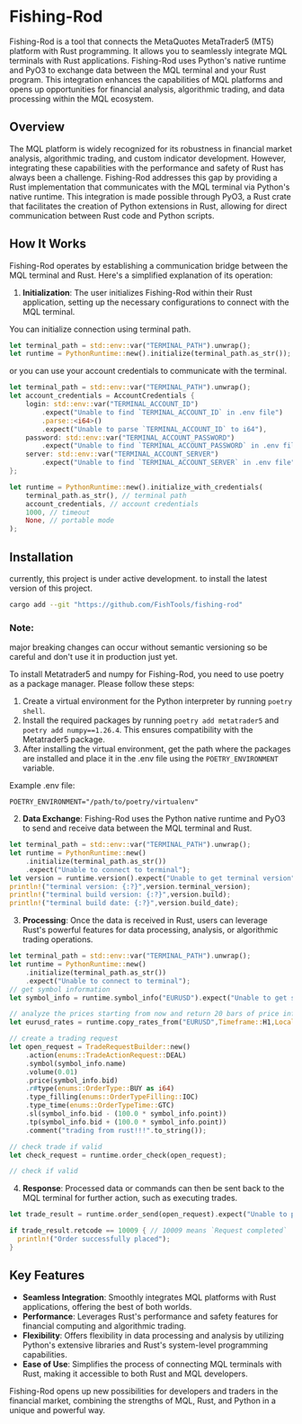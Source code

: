 # Fishing-Rod
Fishing-Rod is a tool that connects the MetaQuotes MetaTrader5 (MT5) platform with Rust programming. It allows you to seamlessly integrate MQL terminals with Rust applications. Fishing-Rod uses Python's native runtime and PyO3 to exchange data between the MQL terminal and your Rust program. This integration enhances the capabilities of MQL platforms and opens up opportunities for financial analysis, algorithmic trading, and data processing within the MQL ecosystem.

## Overview

The MQL platform is widely recognized for its robustness in financial market analysis, algorithmic trading, and custom indicator development. However, integrating these capabilities with the performance and safety of Rust has always been a challenge. Fishing-Rod addresses this gap by providing a Rust implementation that communicates with the MQL terminal via Python's native runtime. This integration is made possible through PyO3, a Rust crate that facilitates the creation of Python extensions in Rust, allowing for direct communication between Rust code and Python scripts.

## How It Works

Fishing-Rod operates by establishing a communication bridge between the MQL terminal and Rust. Here's a simplified explanation of its operation:

1. **Initialization**: The user initializes Fishing-Rod within their Rust application, setting up the necessary configurations to connect with the MQL terminal.

You can initialize connection using terminal path.

```rust
let terminal_path = std::env::var("TERMINAL_PATH").unwrap();
let runtime = PythonRuntime::new().initialize(terminal_path.as_str());
```

or you can use your account credentials to communicate with the terminal.

```rust
let terminal_path = std::env::var("TERMINAL_PATH").unwrap();
let account_credentials = AccountCredentials {
    login: std::env::var("TERMINAL_ACCOUNT_ID")
        .expect("Unable to find `TERMINAL_ACCOUNT_ID` in .env file")
        .parse::<i64>()
        .expect("Unable to parse `TERMINAL_ACCOUNT_ID` to i64"),
    password: std::env::var("TERMINAL_ACCOUNT_PASSWORD")
        .expect("Unable to find `TERMINAL_ACCOUNT_PASSWORD` in .env file"),
    server: std::env::var("TERMINAL_ACCOUNT_SERVER")
        .expect("Unable to find `TERMINAL_ACCOUNT_SERVER` in .env file"),
};

let runtime = PythonRuntime::new().initialize_with_credentials(
    terminal_path.as_str(), // terminal path
    account_credentials, // account credentials
    1000, // timeout
    None, // portable mode
);
```


## Installation
currently, this project is under active development. to install the latest version of this project.

```bash
cargo add --git "https://github.com/FishTools/fishing-rod"
```

### Note:
major breaking changes can occur without semantic versioning so be careful and don't use it in production just yet.

To install Metatrader5 and numpy for Fishing-Rod, you need to use poetry as a package manager. Please follow these steps:

1. Create a virtual environment for the Python interpreter by running `poetry shell`.
2. Install the required packages by running `poetry add metatrader5` and `poetry add numpy==1.26.4`. This ensures compatibility with the Metatrader5 package.
3. After installing the virtual environment, get the path where the packages are installed and place it in the .env file using the `POETRY_ENVIRONMENT` variable.

Example .env file:
```env
POETRY_ENVIRONMENT="/path/to/poetry/virtualenv"
```

2. **Data Exchange**: Fishing-Rod uses the Python native runtime and PyO3 to send and receive data between the MQL terminal and Rust.

```rust
let terminal_path = std::env::var("TERMINAL_PATH").unwrap();
let runtime = PythonRuntime::new()
    .initialize(terminal_path.as_str())
    .expect("Unable to connect to terminal");
let version = runtime.version().expect("Unable to get terminal version");
println!("terminal version: {:?}",version.terminal_version);
println!("terminal build version: {:?}",version.build);
println!("terminal build date: {:?}",version.build_date);
```

3. **Processing**: Once the data is received in Rust, users can leverage Rust's powerful features for data processing, analysis, or algorithmic trading operations.

```rust
let terminal_path = std::env::var("TERMINAL_PATH").unwrap();
let runtime = PythonRuntime::new()
    .initialize(terminal_path.as_str())
    .expect("Unable to connect to terminal");
// get symbol information
let symbol_info = runtime.symbol_info("EURUSD").expect("Unable to get symbol information");

// analyze the prices starting from now and return 20 bars of price info.
let eurusd_rates = runtime.copy_rates_from("EURUSD",Timeframe::H1,Local::now(),20).expect("Unable to get rates information for this symbol");

// create a trading request
let open_request = TradeRequestBuilder::new()
    .action(enums::TradeActionRequest::DEAL)
    .symbol(symbol_info.name)
    .volume(0.01)
    .price(symbol_info.bid)
    .r#type(enums::OrderType::BUY as i64)
    .type_filling(enums::OrderTypeFilling::IOC)
    .type_time(enums::OrderTypeTime::GTC)
    .sl(symbol_info.bid - (100.0 * symbol_info.point))
    .tp(symbol_info.bid + (100.0 * symbol_info.point))
    .comment("trading from rust!!!".to_string());

// check trade if valid
let check_request = runtime.order_check(open_request);

// check if valid

```

4. **Response**: Processed data or commands can then be sent back to the MQL terminal for further action, such as executing trades.

```rust
let trade_result = runtime.order_send(open_request).expect("Unable to process trade");

if trade_result.retcode == 10009 { // 10009 means `Request completed`
  println!("Order successfully placed");
}
```

## Key Features

- **Seamless Integration**: Smoothly integrates MQL platforms with Rust applications, offering the best of both worlds.
- **Performance**: Leverages Rust's performance and safety features for financial computing and algorithmic trading.
- **Flexibility**: Offers flexibility in data processing and analysis by utilizing Python's extensive libraries and Rust's system-level programming capabilities.
- **Ease of Use**: Simplifies the process of connecting MQL terminals with Rust, making it accessible to both Rust and MQL developers.

Fishing-Rod opens up new possibilities for developers and traders in the financial market, combining the strengths of MQL, Rust, and Python in a unique and powerful way.